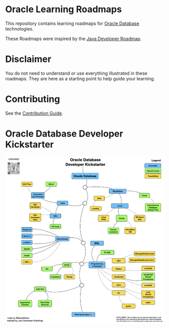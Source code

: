 # Oracle Learning Roadmaps
This repository contains learning roadmaps for [Oracle Database](https://www.oracle.com/database/) technologies.

These Roadmaps were inspired by the [Java Developer Roadmap](https://github.com/devoxx/JavaRoadmap).

# Disclaimer
You do not need to understand or use everything illustrated in these roadmaps. They are here as a starting point to help guide your learning.

# Contributing
See the [Contribution Guide](CONTRIBUTING.md).

# Oracle Database Developer Kickstarter

![](OracleDBDevKickstarter.jpg)
